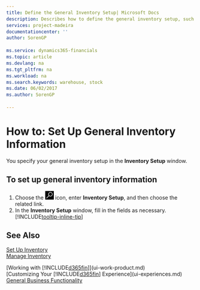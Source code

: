 ```yaml
---
title: Define the General Inventory Setup| Microsoft Docs
description: Describes how to define the general inventory setup, such as number series and locations, so that you can, for example, manage your warehouse and stock.
services: project-madeira
documentationcenter: ''
author: SorenGP

ms.service: dynamics365-financials
ms.topic: article
ms.devlang: na
ms.tgt_pltfrm: na
ms.workload: na
ms.search.keywords: warehouse, stock
ms.date: 06/02/2017
ms.author: SorenGP

---
```

# How to: Set Up General Inventory Information
You specify your general inventory setup in the **Inventory Setup** window.

## To set up general inventory information
1. Choose the ![Search for Page or Report](media/ui-search/search_small.png "Search for Page or Report icon") icon, enter **Inventory Setup**, and then choose the related link.
2. In the **Inventory Setup** window, fill in the fields as necessary. [!INCLUDE[tooltip-inline-tip](includes/tooltip-inline-tip_md.md)]

## See Also
[Set Up Inventory](inventory-setup-inventory.md)  
[Manage Inventory](inventory-manage-inventory.md)  
  
[Working with [!INCLUDE[d365fin](includes/d365fin_md.md)]](ui-work-product.md)  
[Customizing Your [!INCLUDE[d365fin](includes/d365fin_md.md)] Experience](ui-experiences.md)  
[General Business Functionality](ui-across-business-areas.md)
